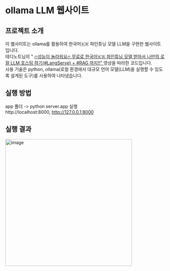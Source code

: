 # ollama LLM 웹사이트

## 프로젝트 소개
    
 이 웹사이트는 ollama를 활용하여 한국어🇰🇷 파인튜닝 모델 LLM을 구현한 웹사이트입니다. 
 <br>테디노트님의 " <a href ="https://www.youtube.com/watch?v=VkcaigvTrug">🔥성능이 놀라워요🔥 무료로 한국어🇰🇷 파인튜닝 모델 받아서 나만의 로컬 LLM 호스팅 하기(#LangServe) + #RAG 까지!!" </a> 영상을 따라한 코드입니다.
  <br>사용 기술은 python, ollama(로컬 환경에서 대규모 언어 모델(LLM)을 실행할 수 있도록 설계된 도구)를 사용하여 나타냈습니다.

## 실행 방법
app 폴더 -> python server.app 실행 <br>
http://localhost:8000, http://127.0.0.1:8000

## 실행 결과
<img src="https://github.com/user-attachments/assets/e7780e0e-9109-49b5-8204-e83df4a64598" width="400" height="400" alt="image">
